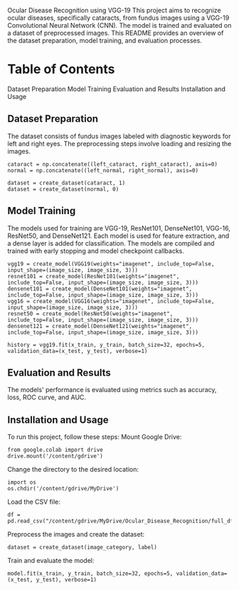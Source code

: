 Ocular Disease Recognition using VGG-19
This project aims to recognize ocular diseases, specifically cataracts, from fundus images using a VGG-19 Convolutional Neural Network (CNN). The model is trained and evaluated on a dataset of preprocessed images. This README provides an overview of the dataset preparation, model training, and evaluation processes.

# Table of Contents
Dataset Preparation
Model Training
Evaluation and Results
Installation and Usage

## Dataset Preparation

The dataset consists of fundus images labeled with diagnostic keywords for left and right eyes. The preprocessing steps involve loading and resizing the images.
```
cataract = np.concatenate((left_cataract, right_cataract), axis=0)
normal = np.concatenate((left_normal, right_normal), axis=0)

dataset = create_dataset(cataract, 1)
dataset = create_dataset(normal, 0)
```

## Model Training

The models used for training are VGG-19, ResNet101, DenseNet101, VGG-16, ResNet50, and DenseNet121. Each model is used for feature extraction, and a dense layer is added for classification. The models are compiled and trained with early stopping and model checkpoint callbacks.
```
vgg19 = create_model(VGG19(weights="imagenet", include_top=False, input_shape=(image_size, image_size, 3)))
resnet101 = create_model(ResNet101(weights="imagenet", include_top=False, input_shape=(image_size, image_size, 3)))
densenet101 = create_model(DenseNet101(weights="imagenet", include_top=False, input_shape=(image_size, image_size, 3)))
vgg16 = create_model(VGG16(weights="imagenet", include_top=False, input_shape=(image_size, image_size, 3)))
resnet50 = create_model(ResNet50(weights="imagenet", include_top=False, input_shape=(image_size, image_size, 3)))
densenet121 = create_model(DenseNet121(weights="imagenet", include_top=False, input_shape=(image_size, image_size, 3)))

history = vgg19.fit(x_train, y_train, batch_size=32, epochs=5, validation_data=(x_test, y_test), verbose=1)
```

## Evaluation and Results
The models' performance is evaluated using metrics such as accuracy, loss, ROC curve, and AUC.

## Installation and Usage
To run this project, follow these steps:
Mount Google Drive:
```
from google.colab import drive
drive.mount('/content/gdrive')
```

Change the directory to the desired location:
```
import os
os.chdir('/content/gdrive/MyDrive')
```
Load the CSV file:
```
df = pd.read_csv("/content/gdrive/MyDrive/Ocular_Disease_Recognition/full_df.csv")
```

Preprocess the images and create the dataset:
```
dataset = create_dataset(image_category, label)
```

Train and evaluate the model:
```
model.fit(x_train, y_train, batch_size=32, epochs=5, validation_data=(x_test, y_test), verbose=1)
```
